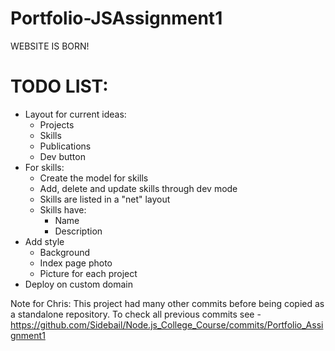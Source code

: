 # Portfolio-JSAssignment1

WEBSITE IS BORN!

# TODO LIST:
* Layout for current ideas:
    - Projects
    - Skills
    - Publications
    - Dev button
* For skills:
    - Create the model for skills
    - Add, delete and update skills through dev mode
    - Skills are listed in a "net" layout
    * Skills have:
        - Name
        - Description
* Add style
    - Background
    - Index page photo
    - Picture for each project
* Deploy on custom domain

Note for Chris: This project had many other commits before being copied as a standalone repository.
To check all previous commits see - https://github.com/Sidebail/Node.js_College_Course/commits/Portfolio_Assignment1
